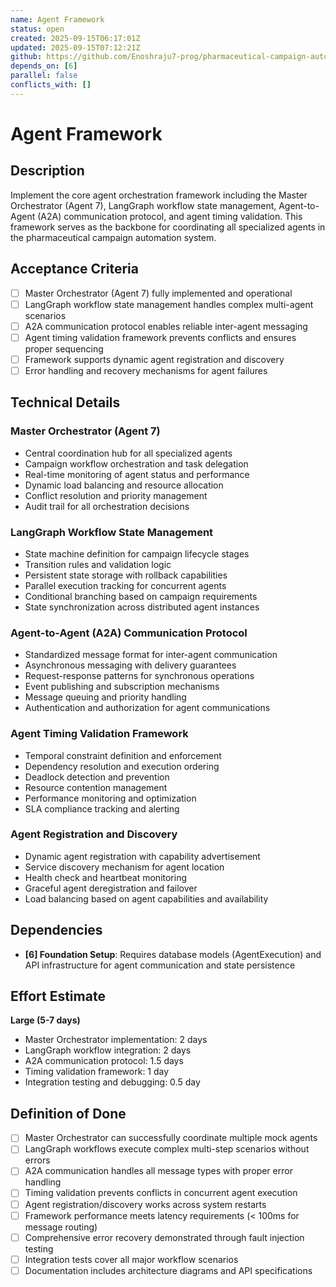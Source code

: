 ```yaml
---
name: Agent Framework
status: open
created: 2025-09-15T06:17:01Z
updated: 2025-09-15T07:12:21Z
github: https://github.com/Enoshraju7-prog/pharmaceutical-campaign-automation/issues/9
depends_on: [6]
parallel: false
conflicts_with: []
---
```


# Agent Framework

## Description

Implement the core agent orchestration framework including the Master Orchestrator (Agent 7), LangGraph workflow state management, Agent-to-Agent (A2A) communication protocol, and agent timing validation. This framework serves as the backbone for coordinating all specialized agents in the pharmaceutical campaign automation system.

## Acceptance Criteria

- [ ] Master Orchestrator (Agent 7) fully implemented and operational
- [ ] LangGraph workflow state management handles complex multi-agent scenarios
- [ ] A2A communication protocol enables reliable inter-agent messaging
- [ ] Agent timing validation framework prevents conflicts and ensures proper sequencing
- [ ] Framework supports dynamic agent registration and discovery
- [ ] Error handling and recovery mechanisms for agent failures

## Technical Details

### Master Orchestrator (Agent 7)
- Central coordination hub for all specialized agents
- Campaign workflow orchestration and task delegation
- Real-time monitoring of agent status and performance
- Dynamic load balancing and resource allocation
- Conflict resolution and priority management
- Audit trail for all orchestration decisions

### LangGraph Workflow State Management
- State machine definition for campaign lifecycle stages
- Transition rules and validation logic
- Persistent state storage with rollback capabilities
- Parallel execution tracking for concurrent agents
- Conditional branching based on campaign requirements
- State synchronization across distributed agent instances

### Agent-to-Agent (A2A) Communication Protocol
- Standardized message format for inter-agent communication
- Asynchronous messaging with delivery guarantees
- Request-response patterns for synchronous operations
- Event publishing and subscription mechanisms
- Message queuing and priority handling
- Authentication and authorization for agent communications

### Agent Timing Validation Framework
- Temporal constraint definition and enforcement
- Dependency resolution and execution ordering
- Deadlock detection and prevention
- Resource contention management
- Performance monitoring and optimization
- SLA compliance tracking and alerting

### Agent Registration and Discovery
- Dynamic agent registration with capability advertisement
- Service discovery mechanism for agent location
- Health check and heartbeat monitoring
- Graceful agent deregistration and failover
- Load balancing based on agent capabilities and availability

## Dependencies

- **[6] Foundation Setup**: Requires database models (AgentExecution) and API infrastructure for agent communication and state persistence

## Effort Estimate

**Large (5-7 days)**
- Master Orchestrator implementation: 2 days
- LangGraph workflow integration: 2 days
- A2A communication protocol: 1.5 days
- Timing validation framework: 1 day
- Integration testing and debugging: 0.5 day

## Definition of Done

- [ ] Master Orchestrator can successfully coordinate multiple mock agents
- [ ] LangGraph workflows execute complex multi-step scenarios without errors
- [ ] A2A communication handles all message types with proper error handling
- [ ] Timing validation prevents conflicts in concurrent agent execution
- [ ] Agent registration/discovery works across system restarts
- [ ] Framework performance meets latency requirements (< 100ms for message routing)
- [ ] Comprehensive error recovery demonstrated through fault injection testing
- [ ] Integration tests cover all major workflow scenarios
- [ ] Documentation includes architecture diagrams and API specifications

